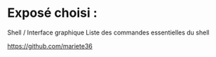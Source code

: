# Exposé choisi :
Shell / Interface graphique Liste des commandes essentielles du shell

https://github.com/mariete36
